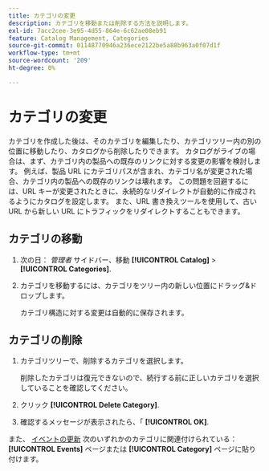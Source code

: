 ```yaml
---
title: カテゴリの変更
description: カテゴリを移動または削除する方法を説明します。
exl-id: 7acc2cee-3e95-4d55-864e-6c62ae08eb91
feature: Catalog Management, Categories
source-git-commit: 01148770946a236ece2122be5a88b963a0f07d1f
workflow-type: tm+mt
source-wordcount: '209'
ht-degree: 0%

---
```


# カテゴリの変更

カテゴリを作成した後は、そのカテゴリを編集したり、カテゴリツリー内の別の位置に移動したり、カタログから削除したりできます。 カタログがライブの場合は、まず、カテゴリ内の製品への既存のリンクに対する変更の影響を検討します。 例えば、製品 URL にカテゴリパスが含まれ、カテゴリ名が変更された場合、カテゴリ内の製品への既存のリンクは壊れます。 この問題を回避するには、URL キーが変更されたときに、永続的なリダイレクトが自動的に作成されるようにカタログを設定します。 また、URL 書き換えツールを使用して、古い URL から新しい URL にトラフィックをリダイレクトすることもできます。

## カテゴリの移動

1. 次の日： _管理者_ サイドバー、移動 **[!UICONTROL Catalog]** > **[!UICONTROL Categories]**.

1. カテゴリを移動するには、カテゴリをツリー内の新しい位置にドラッグ&amp;ドロップします。

   カテゴリ構造に対する変更は自動的に保存されます。

## カテゴリの削除

1. カテゴリツリーで、削除するカテゴリを選択します。

   削除したカテゴリは復元できないので、続行する前に正しいカテゴリを選択していることを確認してください。

1. クリック **[!UICONTROL Delete Category]**.

1. 確認するメッセージが表示されたら、「 **[!UICONTROL OK]**.

また、 [イベントの更新](../merchandising-promotions/event-create.md#create-and-update-events) 次のいずれかのカテゴリに関連付けられている： **[!UICONTROL Events]** ページまたは **[!UICONTROL Category]** ページに貼り付けます。
